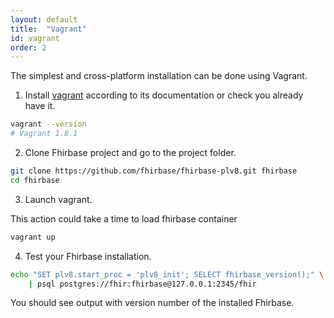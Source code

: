 ```yaml
---
layout: default
title:  "Vagrant"
id: vagrant
order: 2
---
```


The simplest and cross-platform installation can be done using Vagrant.

1. Install [vagrant][] according to its documentation or check you already have it.

[vagrant]: https://www.vagrantup.com/downloads.html

~~~bash
vagrant --version
# Vagrant 1.8.1
~~~

2. Clone Fhirbase project and go to the project folder.

~~~bash
git clone https://github.com/fhirbase/fhirbase-plv8.git fhirbase
cd fhirbase
~~~

3.  Launch vagrant.

This action could take a time to load fhirbase container

~~~bash
vagrant up
~~~

4. Test your Fhirbase installation.

~~~bash
echo "SET plv8.start_proc = 'plv8_init'; SELECT fhirbase_version();" \
    | psql postgres://fhir:fhirbase@127.0.0.1:2345/fhir
~~~

You should see output with version number of the installed Fhirbase.
